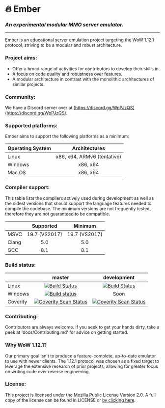﻿
# 🔥 **Ember**
### *An experimental modular MMO server emulator.*
---
Ember is an educational server emulation project targeting the WoW 1.12.1 protocol, striving to be a modular and robust architecture.

### Project aims:
- Offer a broad range of activities for contributors to develop their skills in.
- A focus on code quality and robustness over features.
- A modular architecture in contrast with the monolithic architectures of similar projects.

### Community:
We have a Discord server over at [https://discord.gg/WpPJzQS](https://discord.gg/WpPJzQS).

### Supported platforms:
Ember aims to support the following platforms as a minimum:

| Operating System  | Architectures  |
| :------------ |:---------------:|
| Linux      | x86, x64, ARMv6 (tentative) |
| Windows       | x86, x64        |
| Mac OS | x86, x64        |

### Compiler support:
This table lists the compilers actively used during development as well as the oldest versions that should support the language features needed to compile the codebase. The minimum versions are not frequently tested, therefore they are not guaranteed to be compatible.

|       |  Supported  |   Minimum   |
|-------|:-----------:|:-----------:|
| MSVC  | 19.7 (VS2017) | 19.7 (VS2017) |
| Clang |     5.0     |     5.0     |
| GCC   |     8.1     |     8.1     |

### Build status:

|  | master  | development |
| :------------ |:---------------:|:---------------:|
| Linux | [![Build Status](https://travis-ci.org/EmberEmu/Ember.svg?branch=master)](https://travis-ci.org/EmberEmu/Ember) | [![Build Status](https://travis-ci.org/EmberEmu/Ember.svg?branch=development)](https://travis-ci.org/EmberEmu/Ember) |
| Windows | [![Build status](https://ci.appveyor.com/api/projects/status/wtctwhykqeelwk4g/branch/master?svg=true)](https://ci.appveyor.com/project/Chaosvex/ember/branch/master) | Soon |
| Coverity | [![Coverity Scan Status](https://scan.coverity.com/projects/5653/badge.svg)](https://scan.coverity.com/projects/5653) | [![Coverity Scan Status](https://scan.coverity.com/projects/5653/badge.svg)](https://scan.coverity.com/projects/5653) |


### Contributing:
Contributors are always welcome. If you seek to get your hands dirty, take a peek at 'docs/Contributing.md' for advice on getting started.

### Why WoW 1.12.1?
Our primary goal isn't to produce a feature-complete, up-to-date emulator to use with newer clients. The 1.12.1 protocol was chosen as a fixed target to leverage the extensive research of prior projects, allowing for greater focus on writing code over reverse engineering.

### License:
This project is licensed under the Mozilla Public License Version 2.0. A full copy of the license can be found in LICENSE or [by clicking here](http://mozilla.org/MPL/2.0/).